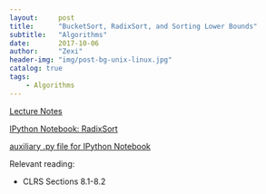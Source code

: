 ```yaml
---
layout:     post
title:      "BucketSort, RadixSort, and Sorting Lower Bounds"
subtitle:   "Algorithms"
date:       2017-10-06
author:     "Zexi"
header-img: "img/post-bg-unix-linux.jpg"
catalog: true
tags:
    - Algorithms
---
```


[Lecture Notes](/blog/docs/algorithms/CS161Lecture05.pdf)

[IPython Notebook: RadixSort](/blog/docs/algorithms/lecture6_bucketSort.html)

[auxiliary .py file for IPython Notebook](/blog/docs/algorithms/lecture6_aux.py)

Relevant reading:

* CLRS Sections 8.1-8.2